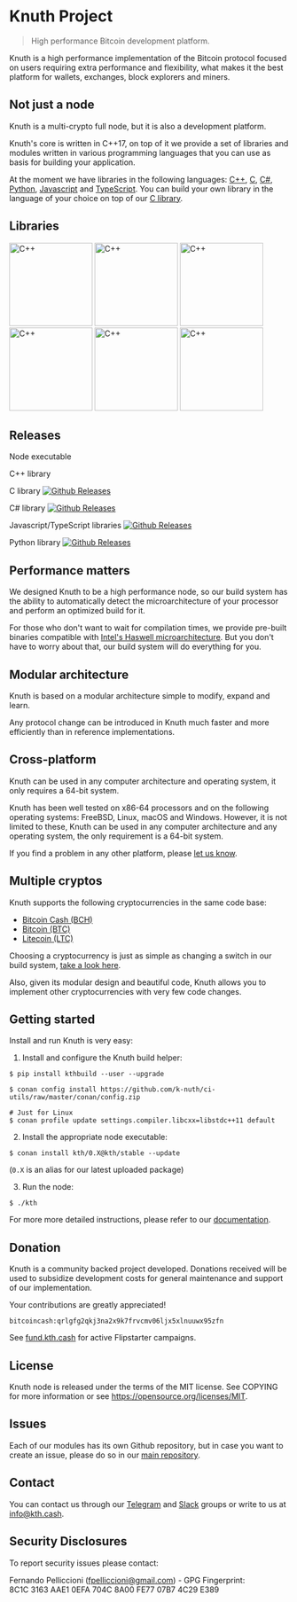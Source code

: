 # Knuth Project 

> High performance Bitcoin development platform.

Knuth is a high performance implementation of the Bitcoin protocol focused on users requiring extra performance and flexibility, what makes it the best platform for wallets, exchanges, block explorers and miners.

## Not just a node

Knuth is a multi-crypto full node, but it is also a development platform.

Knuth's core is written in C++17, on top of it we provide a set of libraries and modules written in various programming languages that you can use as basis for building your application.

At the moment we have libraries in the following languages: [C++](https://github.com/k-nuth/node), [C](https://github.com/k-nuth/c-api), [C#](https://github.com/k-nuth/cs-api), [Python](https://github.com/k-nuth/py-api), [Javascript](https://github.com/k-nuth/js-api) and [TypeScript](https://github.com/k-nuth/js-api).
You can build your own library in the language of your choice on top of our [C library](https://github.com/k-nuth/c-api).

## Libraries

<a href="https://github.com/k-nuth/node"><img alt="C++" src="https://kth.cash/images/libraries/cpp.svg" width="150" height="150" /></a>
<a href="https://github.com/k-nuth/c-api"><img alt="C++" src="https://kth.cash/images/libraries/c.svg" width="150" height="150" /></a>
<a href="https://github.com/k-nuth/cs-api"><img alt="C++" src="https://kth.cash/images/libraries/csharp.svg" width="150" height="150" /></a>
<a href="https://github.com/k-nuth/js-api"><img alt="C++" src="https://kth.cash/images/libraries/javascript.svg" width="150" height="150" /></a>
<a href="https://github.com/k-nuth/js-api"><img alt="C++" src="https://kth.cash/images/libraries/typescript.svg" width="150" height="150" /></a>
<a href="https://github.com/k-nuth/py-api"><img alt="C++" src="https://kth.cash/images/libraries/python.svg" width="150" height="150" /></a>

## Releases

Node executable

C++ library

C library <a target="_blank" href="https://github.com/k-nuth/c-api/releases">![Github Releases][badge.release]</a>

C# library <a target="_blank" href="https://github.com/k-nuth/c-api/releases">![Github Releases][badge.release]</a>

Javascript/TypeScript libraries <a target="_blank" href="https://github.com/k-nuth/c-api/releases">![Github Releases][badge.release]</a>

Python library <a target="_blank" href="https://github.com/k-nuth/c-api/releases">![Github Releases][badge.release]</a>


## Performance matters

We designed Knuth to be a high performance node, so our build system has the ability to automatically detect the microarchitecture of your processor and perform an optimized build for it.

For those who don't want to wait for compilation times, we provide pre-built binaries compatible with [Intel's Haswell microarchitecture](https://en.wikipedia.org/wiki/Haswell_(microarchitecture)). But you don't have to worry about that, our build system will do everything for you.

## Modular architecture

Knuth is based on a modular architecture simple to modify, expand and learn.

Any protocol change can be introduced in Knuth much faster and more efficiently than in reference implementations.

## Cross-platform

Knuth can be used in any computer architecture and operating system, it only requires a 64-bit system.

Knuth has been well tested on x86-64 processors and on the following operating systems: FreeBSD, Linux, macOS and Windows. However, it is not limited to these, Knuth can be used in any computer architecture and any operating system, the only requirement is a 64-bit system.

If you find a problem in any other platform, please [let us know](https://github.com/k-nuth/kth/issues).

## Multiple cryptos

Knuth supports the following cryptocurrencies in the same code base:
- [Bitcoin Cash (BCH)](https://www.bitcoincash.org/)
- [Bitcoin (BTC)](https://bitcoin.org/)
- [Litecoin (LTC)](https://litecoin.org/)

Choosing a cryptocurrency is just as simple as changing a switch in our build system, [take a look here](#getting-started).

Also, given its modular design and beautiful code, Knuth allows you to implement other cryptocurrencies with very few code changes.

## Getting started

Install and run Knuth is very easy:

1. Install and configure the Knuth build helper:
```
$ pip install kthbuild --user --upgrade

$ conan config install https://github.com/k-nuth/ci-utils/raw/master/conan/config.zip

# Just for Linux
$ conan profile update settings.compiler.libcxx=libstdc++11 default
```

2. Install the appropriate node executable:

```
$ conan install kth/0.X@kth/stable --update
```

(`0.X` is an alias for our latest uploaded package)

3. Run the node:

```
$ ./kth
```
For more more detailed instructions, please refer to our [documentation](https://k-nuth.github.io/docs/).

## Donation

Knuth is a community backed project developed. Donations received will be used to subsidize development costs for general maintenance and support of our implementation.

Your contributions are greatly appreciated!

`bitcoincash:qrlgfg2qkj3na2x9k7frvcmv06ljx5xlnuuwx95zfn`

See [fund.kth.cash](https://fund.kth.cash/) for active Flipstarter campaigns.

## License

Knuth node is released under the terms of the MIT license. See COPYING for more information or see https://opensource.org/licenses/MIT.

## Issues

Each of our modules has its own Github repository, but in case you want to create an issue, please do so in our [main repository](https://github.com/k-nuth/kth/issues).

## Contact

You can contact us through our [Telegram](https://t.me/knuth_cash) and [Slack](https://k-nuth.slack.com/) groups or write to us at info@kth.cash.

## Security Disclosures
To report security issues please contact:

Fernando Pelliccioni (fpelliccioni@gmail.com) - GPG Fingerprint: 8C1C 3163 AAE1 0EFA 704C 8A00 FE77 07B7 4C29 E389

<!-- Links -->
[badge.Travis]: https://travis-ci.org/k-nuth/node-exe.svg?branch=master
[badge.Appveyor]: https://ci.appveyor.com/api/projects/status/github/k-nuth/node-exe?svg=true&branch=master
[badge.Cirrus]: https://api.cirrus-ci.com/github/k-nuth/node-exe.svg?branch=master
[badge.GithubActions]: https://github.com/k-nuth/node-exe/workflows/Build%20and%20Test/badge.svg
[badge.version]: https://badge.fury.io/gh/k-nuth%2Fkth-node-exe.svg
[badge.release]: https://img.shields.io/github/release/k-nuth/node-exe.svg
[badge.cpp]: https://img.shields.io/badge/C++-17-blue.svg?style=flat&logo=c%2B%2B
[badge.telegram]: https://img.shields.io/badge/telegram-badge-blue.svg?logo=telegram
[badge.slack]: https://img.shields.io/badge/slack-badge-orange.svg?logo=slack

<!-- [badge.Gitter]: https://img.shields.io/badge/gitter-join%20chat-blue.svg -->

